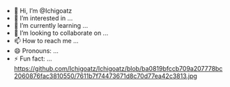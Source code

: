 - 👋 Hi, I’m @Ichigoatz
- 👀 I’m interested in ...
- 🌱 I’m currently learning ...
- 💞️ I’m looking to collaborate on ...
- 📫 How to reach me ...
- 😄 Pronouns: ...
- ⚡ Fun fact: ...
https://github.com/Ichigoatz/Ichigoatz/blob/ba0819bfccb709a207778bc2060876fac3810550/7611b7f74473671d8c70d77ea42c3813.jpg
<!---
Ichigoatz/Ichigoatz is a ✨ special ✨ repository because its `README.md` (this file) appears on your GitHub profile.
You can click the Preview link to take a look at your changes.
--->

